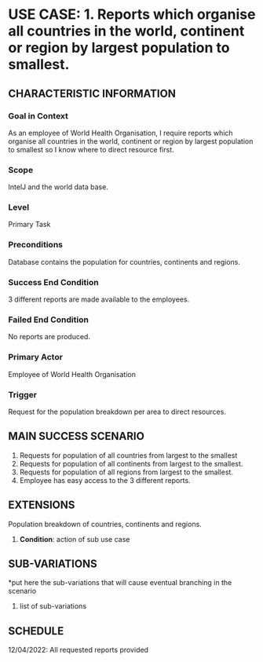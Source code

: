 # USE CASE: 1. Reports which organise all countries in the world, continent or region by largest population to smallest.

## CHARACTERISTIC INFORMATION

### Goal in Context

As an employee of World Health Organisation, I require reports which organise all countries in the world, continent or region by largest population to smallest so I know where to direct resource first.

### Scope

IntelJ and the world data base.

### Level

Primary Task

### Preconditions

Database contains the population for countries, continents and regions.

### Success End Condition

3 different reports are made available to the employees.

### Failed End Condition

No reports are produced.

### Primary Actor

Employee of World Health Organisation

### Trigger

Request for the population breakdown per area to direct resources.

## MAIN SUCCESS SCENARIO

1. Requests for population of all countries from largest to the smallest 
2. Requests for population of all continents from largest to the smallest.
3. Requests for population of all regions from largest to the smallest.
4. Employee has easy access to the 3 different reports.

## EXTENSIONS

Population breakdown of countries, continents and regions.

1. **Condition**: action of sub use case

## SUB-VARIATIONS

*put here the sub-variations that will cause eventual branching in the scenario

1. list of sub-variations

## SCHEDULE

12/04/2022: All requested reports provided 
